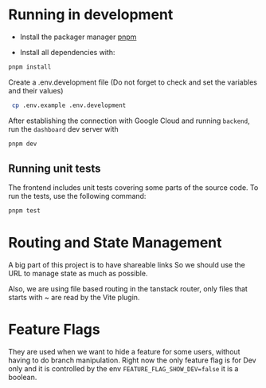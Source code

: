 # Running in development

- Install the packager manager [pnpm](https://pnpm.io/installation)

- Install all dependencies with:

```sh
pnpm install
```

Create a .env.development file (Do not forget to check and set the variables and their values)

```sh
 cp .env.example .env.development
```

After establishing the connection with Google Cloud and running `backend`, run the `dashboard` dev server with

```sh
pnpm dev
```

## Running unit tests
The frontend includes unit tests covering some parts of the source code. To run the tests, use the following command:

```sh
pnpm test
```

# Routing and State Management

A big part of this project is to have shareable links
So we should use the URL to manage state as much as possible.

Also, we are using file based routing in the tanstack router, only files that starts with ~ are read by the Vite plugin.

# Feature Flags

They are used when we want to hide a feature for some users, without having to do branch manipulation.
Right now the only feature flag is for Dev only and it is controlled by the env 
`FEATURE_FLAG_SHOW_DEV=false` it is a boolean.
